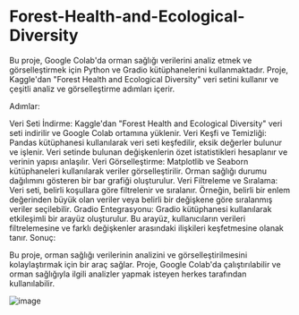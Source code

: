 # Forest-Health-and-Ecological-Diversity

Bu proje, Google Colab'da orman sağlığı verilerini analiz etmek ve görselleştirmek için Python ve Gradio kütüphanelerini kullanmaktadır. Proje, Kaggle'dan "Forest Health and Ecological Diversity" veri setini kullanır ve çeşitli analiz ve görselleştirme adımları içerir.

Adımlar:

Veri Seti İndirme: Kaggle'dan "Forest Health and Ecological Diversity" veri seti indirilir ve Google Colab ortamına yüklenir.
Veri Keşfi ve Temizliği: Pandas kütüphanesi kullanılarak veri seti keşfedilir, eksik değerler bulunur ve işlenir. Veri setinde bulunan değişkenlerin özet istatistikleri hesaplanır ve verinin yapısı anlaşılır.
Veri Görselleştirme: Matplotlib ve Seaborn kütüphaneleri kullanılarak veriler görselleştirilir. Orman sağlığı durumu dağılımını gösteren bir bar grafiği oluşturulur.
Veri Filtreleme ve Sıralama: Veri seti, belirli koşullara göre filtrelenir ve sıralanır. Örneğin, belirli bir enlem değerinden büyük olan veriler veya belirli bir değişkene göre sıralanmış veriler seçilebilir.
Gradio Entegrasyonu: Gradio kütüphanesi kullanılarak etkileşimli bir arayüz oluşturulur. Bu arayüz, kullanıcıların verileri filtrelemesine ve farklı değişkenler arasındaki ilişkileri keşfetmesine olanak tanır.
Sonuç:

Bu proje, orman sağlığı verilerinin analizini ve görselleştirilmesini kolaylaştırmak için bir araç sağlar. Proje, Google Colab'da çalıştırılabilir ve orman sağlığıyla ilgili analizler yapmak isteyen herkes tarafından kullanılabilir.

![image](https://github.com/user-attachments/assets/f573f661-4f6d-439d-a527-b94773560e8b)
